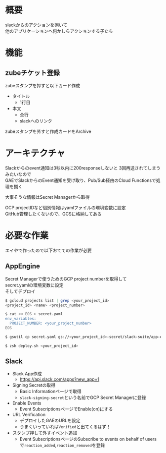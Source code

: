 # 概要
slackからのアクションを捌いて  
他のアプリケーションへ何かしらアクションする子たち

# 機能
## zubeチケット登録
zubeスタンプを押すと以下カード作成
- タイトル
  - 1行目
- 本文
  - 全行
  - slackへのリンク  
  
zubeスタンプを外すと作成カードをArchive

# アーキテクチャ
Slackからのevent通知は3秒以内に200responseしないと
3回再送されてしまうみたいなので  
GAEでSlackからのEvent通知を受け取り、Pub/Sub経由のCloud Functionsで処理を捌く  

大事そうな情報はSecret Managerから取得  

GCP projectIDなど個別情報はyamlファイルの環境変数に設定  
GitHub管理したくないので、GCSに格納してある


# 必要な作業
エイやで作ったので以下おてての作業が必要

## AppEngine
Secret Managerで使うためのGCP project numberを取得して  
secret.yamlの環境変数に設定  
そしてデプロイ

```zsh
$ gcloud projects list | grep <your_project_id>
<project_id> <name> <project_number>

$ cat << EOS > secret.yaml
env_variables:
  PROJECT_NUMBER: <your_project_number>
EOS

$ gsutil cp secret.yaml gs://<your_project_id>-secret/slack-suite/app-engine/secret.yaml

$ zsh deploy.sh <your_project_id>
```

## Slack
- Slack App作成  
  - https://api.slack.com/apps?new_app=1
- Signing Secretの取得
  - Basic Informationページで取得
  - `slack-signing-secret`という名前でGCP Secret Managerに登録
- Enable Events
  - Event SubscriptionsページでEnable(on)にする
- URL Verification
  - デプロイしたGAEのURLを設定 
  - うまくいっていれば`Verified`と出てくるはず！
- スタンプ押して外すイベント追加
  - Event SubscriptionsページのSubscribe to events on behalf of usersで`reaction_added`,`reaction_removed`を登録 
  
  
  



